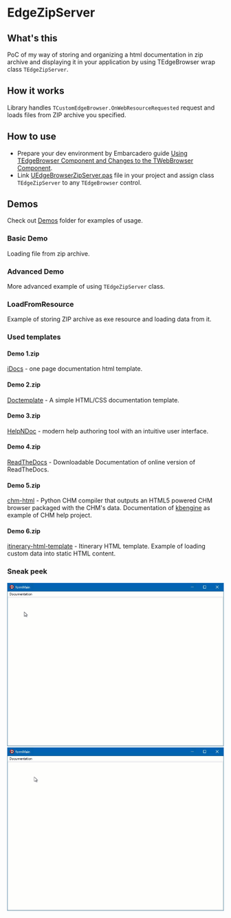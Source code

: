 # EdgeZipServer

## What's this
PoC of my way of storing and organizing a html documentation in zip archive and displaying it in your application by using TEdgeBrowser wrap class `TEdgeZipServer`.

## How it works
Library handles `TCustomEdgeBrowser.OnWebResourceRequested` request and loads files from ZIP archive you specified.

## How to use
* Prepare your dev environment by Embarcadero guide [Using TEdgeBrowser Component and Changes to the TWebBrowser Component](https://docwiki.embarcadero.com/RADStudio/Alexandria/en/Using_TEdgeBrowser_Component_and_Changes_to_the_TWebBrowser_Component).
* Link [UEdgeBrowserZipServer.pas](Library/UEdgeBrowserZipServer.pas) file in your project and assign class `TEdgeZipServer` to any `TEdgeBrowser` control.

## Demos
Check out [Demos](Demos/) folder for examples of usage. 

### Basic Demo
Loading file from zip archive.

### Advanced Demo
More advanced example of using `TEdgeZipServer` class.

### LoadFromResource
Example of storing ZIP archive as exe resource and loading data from it.

### Used templates
#### Demo 1.zip
[iDocs](https://github.com/harnishdesign/iDocs) - one page documentation html template.

#### Demo 2.zip
[Doctemplate](https://github.com/charlyllo/doctemplate) - A simple HTML/CSS documentation template.

#### Demo 3.zip
[HelpNDoc](https://www.helpndoc.com/) - modern help authoring tool with an intuitive user interface.

#### Demo 4.zip
[ReadTheDocs](https://docs.readthedocs.io/en/stable/downloadable-documentation.html) - Downloadable Documentation of online version of ReadTheDocs.

#### Demo 5.zip
[chm-html](https://github.com/krogank9/chm-html) - Python CHM compiler that outputs an HTML5 powered CHM browser packaged with the CHM's data. Documentation of [kbengine](https://github.com/kbengine/kbengine) as example of CHM help project.

#### Demo 6.zip
[itinerary-html-template](https://github.com/harnishdesign/itinerary-html-template) - Itinerary HTML template. Example of loading custom data into static HTML content.

### Sneak peek
![Demo1](Demos/Demo1.gif)
![Demo1](Demos/Demo3.gif)